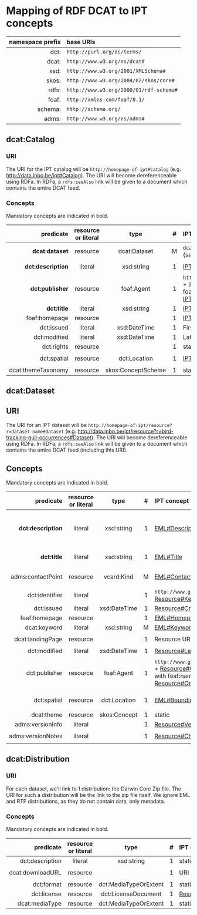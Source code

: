 # Mapping of RDF DCAT to IPT concepts

namespace prefix | base URIs
----:|:----
dct:| `http://purl.org/dc/terms/`
dcat:| `http://www.w3.org/ns/dcat#`
xsd:| `http://www.w3.org/2001/XMLSchema#`
skos:| `http://www.w3.org/2004/02/skos/core#`
rdfs:| `http://www.w3.org/2000/01/rdf-schema#`
foaf:| `http://xmlns.com/foaf/0.1/`
schema:| `http://schema.org/`
adms:| `http://www.w3.org/ns/adms#`

## dcat:Catalog

### URI

The URI for the IPT catalog will be `http://homepage-of-ipt#Catalog` (e.g. http://data.inbo.be/ipt#Catalog). The URI will become dereferenceable using RDFa. In RDFa, a `rdfs:seeAlso` link will be given to a document which contains the entire DCAT feed.

### Concepts

Mandatory concepts are indicated in bold.

predicate | resource or literal | type | # | IPT concept | example
---:|:---:|:---:|:---:|:---|:---
**dcat:dataset**|resource|dcat:Dataset|M|`dcat:Dataset URI` we create (see below)|`http://data.inbo.be/ipt/resource?r=bird-tracking-gull-occurrences#Dataset`
**dct:description**|literal|xsd:string|1|[IPT#Description](https://github.com/gbif/ipt/blob/acb9ed2a57bda3bbebacd48c0eb777dfdba8437a/src/main/java/org/gbif/ipt/model/Ipt.java#L47)|`The INBO IPT is hosted at the Research Institute for Nature and Forest (INBO) in Brussels, Belgium.`
**dct:publisher**|resource|foaf:Agent|1|`http://www.gbif.org/publisher/` + [IPT#Organization:Key](https://github.com/gbif/ipt/blob/acb9ed2a57bda3bbebacd48c0eb777dfdba8437a/src/main/java/org/gbif/ipt/model/AgentBase.java#L57) with foaf:name [IPT#Organization:Name](https://github.com/gbif/ipt/blob/acb9ed2a57bda3bbebacd48c0eb777dfdba8437a/src/main/java/org/gbif/ipt/model/AgentBase.java#L65)|`http://www.gbif.org/publisher/1cd669d0-80ea-11de-a9d0-f1765f95f18b#Organization` with foaf:name `Research Institute for Nature and Forest (INBO)`
**dct:title**|literal|xsd:string|1|[IPT#Name](https://github.com/gbif/ipt/blob/acb9ed2a57bda3bbebacd48c0eb777dfdba8437a/src/main/java/org/gbif/ipt/model/AgentBase.java#L65)|`INBO IPT`
foaf:homepage|resource||1|[IPT#HomepageURL](https://github.com/gbif/ipt/blob/master/src/main/java/org/gbif/ipt/model/AgentBase.java#L49)|`http://data.inbo.be/ipt`
dct:issued|literal|xsd:DateTime|1|First [Resource#Created](https://github.com/gbif/ipt/blob/23c2648cb738fbd5ee69d5244ce41e20983f9ae8/src/main/java/org/gbif/ipt/model/Resource.java#L339)|`2012-05-04`
dct:modified|literal|xsd:DateTime|1|Latest [Resource#LastPublished](https://github.com/gbif/ipt/blob/23c2648cb738fbd5ee69d5244ce41e20983f9ae8/src/main/java/org/gbif/ipt/model/Resource.java#L449)|`2015-05-07`
dct:rights|resource||1|static|`https://creativecommons.org/publicdomain/zero/1.0/`
dct:spatial|resource|dct:Location|1|[IPT#Latitude](https://github.com/gbif/ipt/blob/89172698ee7bd3934ea4fbd9e18288f11e6448db/src/main/java/org/gbif/ipt/config/AppConfig.java#L146), [IPT#Longitude](https://github.com/gbif/ipt/blob/89172698ee7bd3934ea4fbd9e18288f11e6448db/src/main/java/org/gbif/ipt/config/AppConfig.java#L158)|`{ "type": "Point", "coordinates": [ 4.334187, 50.842133 ] }`
dcat:themeTaxonomy|resource|skos:ConceptScheme|1|static|`http://eurovoc.europa.eu/5463`

## dcat:Dataset

## URI

The URI for an IPT dataset will be `http://homepage-of-ipt/resource?r=dataset-name#dataset` (e.g. http://data.inbo.be/ipt/resource?r=bird-tracking-gull-occurrences#Dataset). The URI will become dereferenceable using RDFa. In RDFa, a `rdfs:seeAlso` link will be given to a document which contains the entire DCAT feed (including this URI).

## Concepts

Mandatory concepts are indicated in bold.

predicate | resource or literal | type | # | IPT concept | example
---:|:---:|:---:|:---:|:---|:---
**dct:description**|literal|xsd:string|1|[EML#Description](https://github.com/gbif/gbif-metadata-profile/blob/master/src/main/java/org/gbif/metadata/eml/Eml.java#L753) concatenated|`Bird tracking - GPS tracking of Lesser Black-backed Gull and Herring Gull breeding at the Belgian coast is a species occurrence dataset published by the Research Institute for Nature and Forest (INBO). The dataset curently ...`
**dct:title**|literal|xsd:string|1|[EML#Title](https://github.com/gbif/gbif-metadata-profile/blob/3c312d84f62fb3efbeca08e4fc9178ac4dfe5397/src/main/java/org/gbif/metadata/eml/Eml.java#L718)|`Bird tracking - GPS tracking of Lesser Black-backed Gull and Herring Gull breeding at the Belgian coast`
adms:contactPoint|resource|vcard:Kind|M|[EML#Contacts](https://github.com/gbif/gbif-metadata-profile/blob/3c312d84f62fb3efbeca08e4fc9178ac4dfe5397/src/main/java/org/gbif/metadata/eml/Eml.java#L661) (not creators)|`[a vcard:Individual; vcard:fn "Eric Stienen"; vcard:hasEmail <mailto:eric.stienen@inbo.be>]`
dct:identifier|literal||1|`http://www.gbif.org/dataset/` + [Resource#Key](https://github.com/gbif/ipt/blob/23c2648cb738fbd5ee69d5244ce41e20983f9ae8/src/main/java/org/gbif/ipt/model/Resource.java#L339)|`http://www.gbif.org/dataset/83e20573-f7dd-4852-9159-21566e1e691e`
dct:issued|literal|xsd:DateTime|1|[Resource#Created](https://github.com/gbif/ipt/blob/23c2648cb738fbd5ee69d5244ce41e20983f9ae8/src/main/java/org/gbif/ipt/model/Resource.java#L339)|`2014-05-15`
foaf:homepage|resource||1|[EML#HomepageURL](https://github.com/gbif/gbif-metadata-profile/blob/3c312d84f62fb3efbeca08e4fc9178ac4dfe5397/src/main/java/org/gbif/metadata/eml/Eml.java#L763)|`http://www.lifewatch.be/birds`
dcat:keyword|literal|xsd:string|M|[EML#Keywords](https://github.com/gbif/gbif-metadata-profile/blob/3c312d84f62fb3efbeca08e4fc9178ac4dfe5397/src/main/java/org/gbif/metadata/eml/Eml.java#L511)|`animal movement`
dcat:landingPage|resource||1|Resource URL|`http://data.inbo.be/ipt/resource?r=bird-tracking-gull-occurrences`
dct:modified|literal|xsd:DateTime|1|[Resource#LastPublished](https://github.com/gbif/ipt/blob/23c2648cb738fbd5ee69d5244ce41e20983f9ae8/src/main/java/org/gbif/ipt/model/Resource.java#L449)|`2015-05-07`
dct:publisher|resource|foaf:Agent|1|`http://www.gbif.org/publisher/` + [Resource#Organization:Key](https://github.com/gbif/ipt/blob/acb9ed2a57bda3bbebacd48c0eb777dfdba8437a/src/main/java/org/gbif/ipt/model/AgentBase.java#L57) with foaf:name [Resource#Organization:Name](https://github.com/gbif/ipt/blob/acb9ed2a57bda3bbebacd48c0eb777dfdba8437a/src/main/java/org/gbif/ipt/model/AgentBase.java#L65)|`http://www.gbif.org/publisher/1cd669d0-80ea-11de-a9d0-f1765f95f18b#Organization` with foaf:name `Research Institute for Nature and Forest (INBO)`
dct:spatial|resource|dct:Location|1|[EML#BoundingCoordinates](https://github.com/gbif/gbif-metadata-profile/blob/c1f766447fbf706f628b98c5e1c88f1ebdd5fb35/src/main/java/org/gbif/metadata/eml/GeospatialCoverage.java#L59)|`{ "type": "Polygon", "coordinates": [ [ [-25, 10], [-25, 60], [10, 60], [10, 10], [-25, 10] ] ] }`
dcat:theme|resource|skos:Concept|1|static|`http://eurovoc.europa.eu/5463`
adms:versionInfo|literal||1|[Resource#Version](https://github.com/gbif/ipt/blob/23c2648cb738fbd5ee69d5244ce41e20983f9ae8/src/main/java/org/gbif/ipt/model/Resource.java#L422)|`5.2`
adms:versionNotes|literal||1|[Resource#ChangeSummary](https://github.com/gbif/ipt/blob/23c2648cb738fbd5ee69d5244ce41e20983f9ae8/src/main/java/org/gbif/ipt/model/Resource.java#L432)|`Update creators, datasetID and occurrenceIDs.`

## dcat:Distribution

### URI

For each dataset, we'll link to 1 distribution: the Darwin Core Zip file. The URI for such a distribution will be the link to the zip file itself. We ignore EML and RTF distributions, as they do not contain data, only metadata.

### Concepts

Mandatory concepts are indicated in bold.

predicate |  resource or literal | type | # | IPT concept | example
---:|:---:|:---:|:---:|:---|:---
dct:description|literal|xsd:string|1|static|`Darwin Core Archive`
dcat:downloadURL|resource||1|URI of distribution|`http://data.inbo.be/ipt/archive.do?r=bird-tracking-gull-occurrences`
dct:format|resource|dct:MediaTypeOrExtent|1|static|`dwc-a`|
dct:license|resource|dct:LicenseDocument|1|[Resource#LicenseURL](https://github.com/gbif/gbif-metadata-profile/blob/3c312d84f62fb3efbeca08e4fc9178ac4dfe5397/src/main/java/org/gbif/metadata/eml/Eml.java#L1273)|`http://creativecommons.org/publicdomain/zero/1.0/legalcode`
dcat:mediaType|resource|dct:MediaTypeOrExtent|1|static|`application/zip`|
